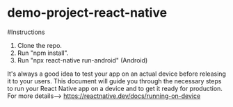 # demo-project-react-native


#Instructions

1. Clone the repo.
2. Run "npm install".
3. Run "npx react-native run-android" (Android)



It's always a good idea to test your app on an actual device before releasing it to your users. This document will guide you through the necessary steps to run your React Native app on a device and to get it ready for production.
For more details-->
https://reactnative.dev/docs/running-on-device
